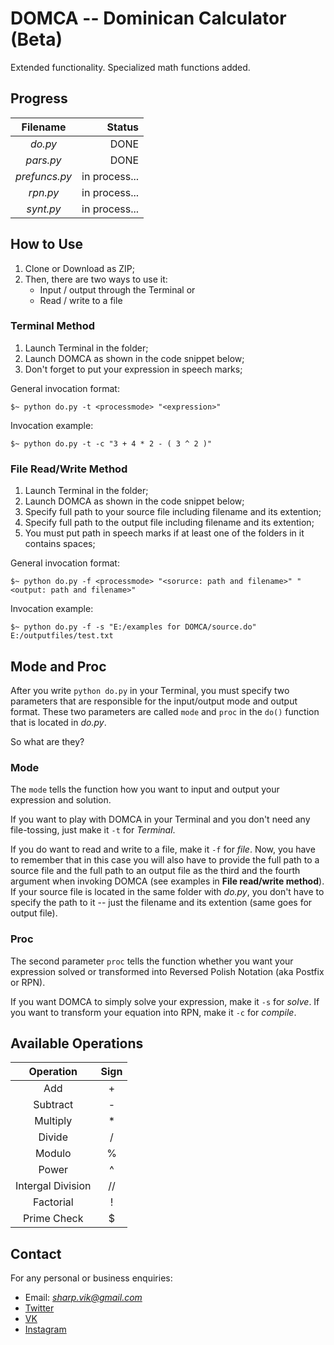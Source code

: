 # DOMCA -- Dominican Calculator (Beta)

Extended functionality. Specialized math functions added.

## Progress

| Filename          | Status           |
|:-----------------:|-----------------:|
| *do.py*           | DONE             |
| *pars.py*         | DONE             |
| *prefuncs.py*     | in process...    |
| *rpn.py*          | in process...    |
| *synt.py*         | in process...    |

## How to Use

1. Clone or Download as ZIP;
2. Then, there are two ways to use it:
    + Input / output through the Terminal or
    + Read / write to a file

### Terminal Method

1. Launch Terminal in the folder;
2. Launch DOMCA as shown in the code snippet below;
3. Don't forget to put your expression in speech marks;

General invocation format:

```terminal
$~ python do.py -t <processmode> "<expression>"
```

Invocation example:

```terminal
$~ python do.py -t -c "3 + 4 * 2 - ( 3 ^ 2 )"
```

### File Read/Write Method

1. Launch Terminal in the folder;
2. Launch DOMCA as shown in the code snippet below;
3. Specify full path to your source file including filename and its extention;
4. Specify full path to the output file including filename and its extention;
5. You must put path in speech marks if at least one of the folders in it contains spaces;

General invocation format:

```terminal
$~ python do.py -f <processmode> "<sorurce: path and filename>" "<output: path and filename>"
```

Invocation example:

```terminal
$~ python do.py -f -s "E:/examples for DOMCA/source.do" E:/outputfiles/test.txt
```

## Mode and Proc

After you write `python do.py` in your Terminal, you must specify two parameters that are responsible for the input/output mode and output format. These two parameters are called `mode` and `proc` in the `do()` function that is located in *do.py*.

So what are they?

### Mode

The `mode` tells the function how you want to input and output your expression and solution.

If you want to play with DOMCA in your Terminal and you don't need any file-tossing, just make it `-t` for *Terminal*.

If you do want to read and write to a file, make it `-f` for *file*. Now, you have to remember that in this case you will also have to provide the full path to a source file and the full path to an output file as the third and the fourth argument when invoking DOMCA (see examples in **File read/write method**). If your source file is located in the same folder with *do.py*, you don't have to specify the path to it -- just the filename and its extention (same goes for output file).

### Proc

The second parameter `proc` tells the function whether you want your expression solved or transformed into Reversed Polish Notation (aka Postfix or RPN).

If you want DOMCA to simply solve your expression, make it `-s` for *solve*. If you want to transform your equation into RPN, make it `-c` for *compile*.

## Available Operations

| Operation         |  Sign  |
|:-----------------:|:------:|
| Add               |  +     |
| Subtract          |  -     |
| Multiply          |  *     |
| Divide            |  /     |
| Modulo            |  %     |
| Power             |  ^     |
| Intergal Division |  //    |
| Factorial         |  !     |
| Prime Check       |  $     |

## Contact

For any personal or business enquiries:

+ Email: *sharp.vik@gmail.com*
+ [Twitter](https://twitter.com/sharp_vik)
+ [VK](https://vk.com/perigrinus)
+ [Instagram](https://www.instagram.com/viktooooor)
